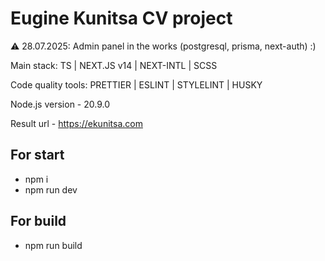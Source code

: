 # Eugine Kunitsa CV project

:warning: 28.07.2025: Admin panel in the works (postgresql, prisma, next-auth) :)

Main stack: TS | NEXT.JS v14 | NEXT-INTL | SCSS

Code quality tools: PRETTIER | ESLINT | STYLELINT | HUSKY

Node.js version - 20.9.0

Result url - https://ekunitsa.com

## For start

-   npm i
-   npm run dev

## For build

-   npm run build
